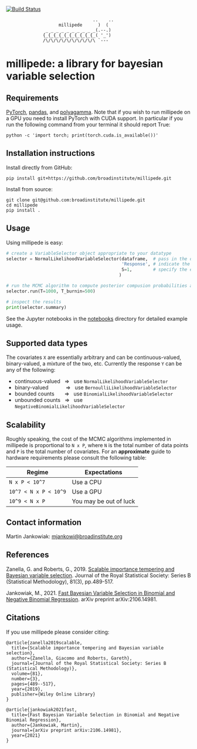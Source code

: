 [![Build Status](https://github.com/broadinstitute/millipede/workflows/CI/badge.svg)](https://github.com/broadinstitute/millipede/actions)

```
                                 ..    ..
                    millipede      )  (
               _ _ _ _ _ _ _ _ _ _(.--.)
              {_{_{_{_{_{_{_{_{_{_( '_')
              /\/\/\/\/\/\/\/\/\/\ `---
```

# millipede: a library for bayesian variable selection


## Requirements

[PyTorch](https://pytorch.org/), [pandas](https://pandas.pydata.org/), and [polyagamma](https://github.com/zoj613/polyagamma). 
Note that if you wish to run millipede on a GPU you need to install PyTorch with CUDA support. 
In particular if you run the following command from your terminal it should report True:
```
python -c 'import torch; print(torch.cuda.is_available())'
```


## Installation instructions

Install directly from GitHub:

```pip install git+https://github.com/broadinstitute/millipede.git```

Install from source:
```
git clone git@github.com:broadinstitute/millipede.git
cd millipede
pip install .
```

## Usage

Using millipede is easy:
```python
# create a VariableSelector object appropriate to your datatype
selector = NormalLikelihoodVariableSelector(dataframe,  # pass in the data
                                            'Response', # indicate the column of responses
                                            S=1,        # specify the expected number of covariates to include a priori
                                           )

# run the MCMC algorithm to compute posterior compusion probabilities and other posterior quantities of interest
selector.run(T=1000, T_burnin=500)

# inspect the results
print(selector.summary)
```

See the Jupyter notebooks in the [notebooks](https://github.com/broadinstitute/millipede/tree/master/notebooks) directory for detailed example usage.


## Supported data types 

The covariates `X` are essentially arbitrary and can be continuous-valued, binary-valued, a mixture of the two, etc.
Currently the response `Y` can be any of the following:
- continuous-valued  &nbsp; => &nbsp; use `NormalLikelihoodVariableSelector`
- binary-valued &nbsp; &nbsp;&nbsp; &nbsp; &nbsp; &nbsp; => &nbsp; use `BernoulliLikelihoodVariableSelector`
- bounded counts  &nbsp; &nbsp; &nbsp; => &nbsp; use `BinomialLikelihoodVariableSelector`
- unbounded counts  &nbsp; => &nbsp; use `NegativeBinomialLikelihoodVariableSelector`


## Scalability

Roughly speaking, the cost of the MCMC algorithms implemented in millipede is proportional
 to `N x P`, where `N` is the total number of data points and `P` is the total number of covariates. 
For an **approximate** guide to hardware requirements please consult the following table:

| Regime                | Expectations           |
| ----------------------|------------------------|
| `N x P < 10^7`        | Use a CPU              |
| `10^7 < N x P < 10^9` | Use a GPU              |
| `10^9 < N x P`        | You may be out of luck |


## Contact information

Martin Jankowiak: mjankowi@broadinstitute.org


## References

Zanella, G. and Roberts, G., 2019. [Scalable importance tempering and Bayesian variable selection](https://rss.onlinelibrary.wiley.com/doi/abs/10.1111/rssb.12316). Journal of the Royal Statistical Society: Series B (Statistical Methodology), 81(3), pp.489-517.

Jankowiak, M., 2021. [Fast Bayesian Variable Selection in Binomial and Negative Binomial Regression](https://arxiv.org/abs/2106.14981). arXiv preprint arXiv:2106.14981.

## Citations

If you use millipede please consider citing:
```
@article{zanella2019scalable,
  title={Scalable importance tempering and Bayesian variable selection},
  author={Zanella, Giacomo and Roberts, Gareth},
  journal={Journal of the Royal Statistical Society: Series B (Statistical Methodology)},
  volume={81},
  number={3},
  pages={489--517},
  year={2019},
  publisher={Wiley Online Library}
}

@article{jankowiak2021fast,
  title={Fast Bayesian Variable Selection in Binomial and Negative Binomial Regression},
  author={Jankowiak, Martin},
  journal={arXiv preprint arXiv:2106.14981},
  year={2021}
}
```
